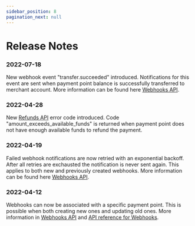 ```yaml
---
sidebar_position: 8
pagination_next: null
---
```


# Release Notes

### 2022-07-18
New webhook event "transfer.succeeded" introduced. Notifications for this event are sent when payment point balance is successfully transferred to merchant account. More information can be found here [Webhooks API](/docs/app-payments/webhooks#transfers).

### 2022-04-28
New [Refunds API](/docs/app-payments/payments-refunds/error-codes#refunds) error code introduced. Code "amount_exceeds_available_funds" is returned when payment point does not have enough available funds to refund the payment.

### 2022-04-19
Failed webhook notifications are now retried with an exponential backoff. After all retries are exchausted the notification is never sent again. This applies to both new and previously created webhooks. More information can be found here [Webhooks API](/docs/app-payments/webhooks#requirements-and-limitations).

### 2022-04-12
Webhooks can now be associated with a specific payment point. This is possible when both creating new ones and updating old ones. More information in [Webhooks API](/docs/app-payments/webhooks#webhooks-for-specific-payment-points) and [API reference for Webhooks](https://developer.mobilepay.dk/product/).